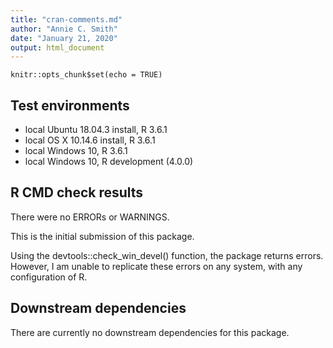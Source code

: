 ```yaml
---
title: "cran-comments.md"
author: "Annie C. Smith"
date: "January 21, 2020"
output: html_document
---
```


```{r setup, include=FALSE}
knitr::opts_chunk$set(echo = TRUE)
```
## Test environments
* local Ubuntu 18.04.3 install, R 3.6.1
* local OS X 10.14.6 install, R 3.6.1
* local Windows 10, R 3.6.1
* local Windows 10, R development (4.0.0)

## R CMD check results
There were no ERRORs or WARNINGS.

This is the initial submission of this package.

Using the devtools::check_win_devel() function, the package
returns errors. However, I am unable to replicate these errors
on any system, with any configuration of R. 

## Downstream dependencies
There are currently no downstream dependencies for this package.
